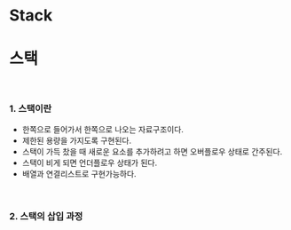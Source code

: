 # Stack
# 스택

<br/>

### 1. 스택이란

* 한쪽으로 들어가서 한쪽으로 나오는 자료구조이다.
* 제한된 용량을 가지도록 구현된다.
* 스택이 가득 찼을 때 새로운 요소를 추가하려고 하면 오버플로우 상태로 간주된다.
* 스택이 비게 되면 언더플로우 상태가 된다.
* 배열과 연결리스트로 구현가능하다.

<br/>


### 2. 스택의 삽입 과정



  
